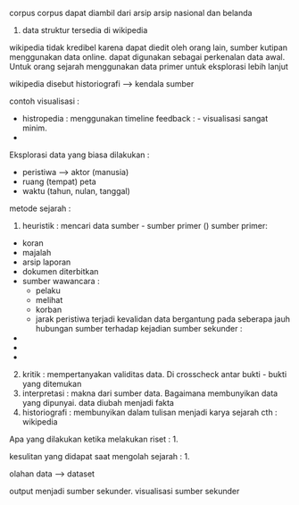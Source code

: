 corpus corpus dapat diambil dari arsip arsip nasional dan belanda
1. data struktur tersedia di wikipedia

wikipedia tidak kredibel karena dapat diedit oleh orang lain, sumber kutipan menggunakan data online.
dapat digunakan sebagai perkenalan data awal.
Untuk orang sejarah menggunakan data primer untuk eksplorasi lebih lanjut

wikipedia disebut historiografi --> kendala sumber

contoh visualisasi :
- histropedia : menggunakan timeline
feedback : - visualisasi sangat minim.
- 
Eksplorasi data yang biasa dilakukan :
- peristiwa --> aktor (manusia)
- ruang (tempat) peta
- waktu (tahun, nulan, tanggal)

metode sejarah :
1. heuristik : mencari data sumber - sumber primer ()
sumber primer:
- koran
- majalah
- arsip laporan
- dokumen diterbitkan
- sumber wawancara :
    -   pelaku
    -   melihat
    -   korban
    -   jarak peristiwa terjadi
    kevalidan data bergantung pada seberapa jauh hubungan sumber terhadap kejadian
sumber sekunder :
- 
- 
- 
2. kritik : mempertanyakan validitas data. Di crosscheck antar bukti - bukti yang ditemukan
3. interpretasi : makna dari sumber data. Bagaimana membunyikan data yang dipunyai. data diubah menjadi fakta
4. historiografi : membunyikan dalam tulisan menjadi karya sejarah
cth : wikipedia

Apa yang dilakukan ketika melakukan riset :
1. 

kesulitan yang didapat saat mengolah sejarah :
1. 

olahan data --> dataset

output menjadi sumber sekunder. visualisasi sumber sekunder